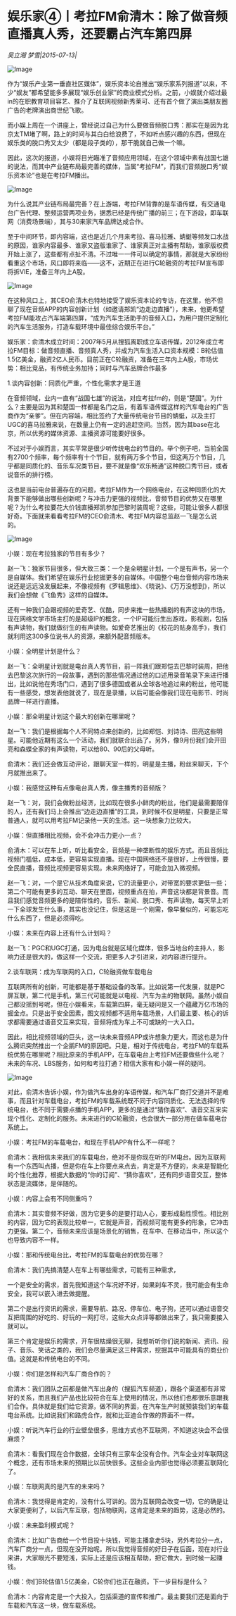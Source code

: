 # 娱乐家④丨考拉FM俞清木：除了做音频直播真人秀，还要霸占汽车第四屏

*吴立湘 梦雪|2015-07-13|*

![Image](http://si1.go2yd.com/get-image/0Hv8a6k1OAS)

作为“娱乐产业第一垂直社区媒体”，娱乐资本论自推出“娱乐家系列报道”以来，不少“娱友”都希望能多多展现“娱乐创业家”的商业模式分析。之前，小娱就介绍过最in的在职教育项目容艺、推介了互联网视频新秀莱可、还有首个做了演出类朋友圈广告的老牌演出商世纪飞歌。

而小娱上周在一个讲座上，曾经说过自己为什么要做音频脱口秀：那实在是因为北京太TM堵了啊，路上的时间与其白白给浪费了，不如听点感兴趣的东西，但现在娱乐类的脱口秀又太少（都是段子类的），那干脆就自己做一个嘛。

因此，这次的报道，小娱将目光瞄准了音频应用领域，在这个领域中素有战国七雄的说法，而其中产业链布局最完善的媒体，当属“考拉FM”，而我们音频脱口秀“娱乐资本论”也是在考拉FM播出。

![Image](http://si1.go2yd.com/get-image/0Hv8a1iRne4)

为什么说其产业链布局最完善？在上游端，考拉FM背靠的是车语传媒，有交通电台广告代理、整频运营两项业务，据悉已经是传统广播的前三；在下游段，即车联网（消费场景端），其与30来家汽车品牌达成合作。

至于中间环节，即内容端，这也是近几个月来考拉、喜马拉雅、蜻蜓等频发口水战的原因，谁家内容最多、谁家又盗版谁家了、谁家真正对主播有帮助，谁家版权费开始上涨了，这些都有点扯不清。不过唯一一件可以确定的事情，那就是大家纷纷看重这个市场，风口即将来临——这不，近期正在进行C轮融资的考拉FM宣布即将拆VIE，准备三年内上A股。

![Image](http://si1.go2yd.com/get-image/0Hv8a5N1JTc)

在这种风口上，其CEO俞清木也特地接受了娱乐资本论的专访，在这里，他不但聊了现在音频APP的内容创新计划（如邀请郑凯“边走边直播”），未来，他更希望考拉FM能攻占汽车端第四屏，“成为汽车生活助手的音频入口，为用户提供定制化的汽车生活服务，打造车载环境中最佳综合娱乐平台。”

娱乐家：俞清木成立时间：2007年5月从搜狐离职成立车语传媒，2012年成立考拉FM目标：做音频直播、音频真人秀，并成为汽车生活入口资本规模：B轮估值1.5亿美金，融资2亿人民币。目前正在C轮融资，准备在三年内上A股，市场优势：相比竞品，有传统业务加持；同时与汽车品牌合作最多

1.谈内容创新：同质化严重，个性化需求才是王道

在音频领域，业内一直有“战国七雄”的说法，对应考拉fm的，则是“楚国”。为什么？主要是因为其和楚国一样都是名门之后，有着车语传媒这样的汽车电台的广告商作为“亲爹”。但在内容端，相比签约了大量传统电台节目的蜻蜓，以及主打UGC的喜马拉雅来说，在数量上仍有一定的追赶空间。当然，因为其base在北京，所以优秀的媒体资源、主播资源可能要好很多。

不过对于小娱而言，其实平常是很少听传统电台的节目的。举个例子吧，当前全国有2700个频率，每个频率有十个节目，就有两万多个节目，但这两万个节目，几乎都是同质化的、音乐车况类节目，要不就是像“欢乐畅通”这种脱口秀节目，或者说音乐的排行榜。

这也是当前电台普遍存在的问题，考拉FM作为一个网络电台，在这种同质化的大背景下能够做出哪些创新呢？与冲击力更强的视频比，音频节目的优势又在哪里呢？为什么考拉要花大价钱直播郑凯参加巴黎时装周呢？这些，可能让很多人都很好奇。下面就来看看考拉FM的CEO俞清木、考拉FM内容总监赵一飞是怎么说的。

![Image](http://si1.go2yd.com/get-image/0Hv8a02Eu5w)

小娱：现在考拉独家的节目有多少？

赵一飞：独家节目很多，但大致三类：一个是全明星计划，一个是有声书，另一个是自媒体。我们希望在娱乐行业挖掘更多的自媒体。中国整个电台音频内容市场来说还是远远没发展起来，不像视频有《罗辑思维》、《晓说》、《万万没想到》，所以我们会想做《飞鱼秀》这样的自媒体。

还有一种我们会跟视频的爱奇艺、优酷，同步来推一些热播剧的有声这块的市场，现在网络文学市场主打的是超级IP的概念，一个IP可能衍生出游戏，影视剧，包括有声读物，我们就做衍生的有声读物。如爱奇艺推出的《校花的贴身高手》，我们就利用这300多位说书人的资源，来额外配音频版本。

小娱：全明星计划是什么？

赵一飞：全明星计划就是电台真人秀节目，前一阵我们跟郑恺去巴黎时装周，把他去巴黎这次旅行的一段故事，遇到的那些情况通过他的口述用录音笔录下来进行播出，比如说他在秀场门口，遇到了很多德国或者从全球各地追过来的粉丝，他可能有一些感受，想发表他就说了，现在是录播，以后可能会像我们现在电影节、时尚品牌一样进行直播。

小娱：那全明星计划这个最大的创新在哪里呢？

赵一飞：我们是根据每个人不同特点来创新的，比如郑恺、刘诗诗、田亮这些明星。可能他近期有这么一个活动，我们就联合出品了。另外，像9月份我们会开田亮和森蝶全家的有声读物，可以给80、90后的父母听。

俞清木：我们还会做互动评论，跟聊天室一样的，明星是主播，粉丝来聊天，下个月就推出来了。

小娱：我感觉这种有点像电台真人秀，像主播秀的音频版？

赵一飞：对，我们会做粉丝经济，比如现在很多小鲜肉的粉丝，他们是最需要陪伴的人，还有我们马上会推出“边走边直播”的工具，到时候不仅是明星，只要是正常普通人，就可以用考拉FM记录他一天的生活。这一块想象力比较大。

小娱：但直播相比视频，会不会冲击力更小一点？

俞清木：可以在车上听，听比看安全，音频是一种垄断性的娱乐方式。而且音频比视频门槛低，成本低，更容易实现直播。现在中国网络还不是很好，上传很慢，要全民直播，音频比视频更容易实现。未来网络好了，可能会加入微视频。

赵一飞：对，一个是它从技术角度来说，它的流量更小，对带宽的要求更低一些；第二个可能有更多的互动、聊天在里面，视频重点在拍，声音这块都是背景音。而且我们感觉音频更多的是陪伴性的，音乐、新闻、脱口秀、有声读物，每天早上听一下全球发生什么事，其实也没记住，但是这是一个刚需，像早餐似的，可能忘吃什么东西了，但是必须得吃。

小娱：未来在内容上还有什么计划吗？

赵一飞：PGC和UGC打通，因为电台就是区域化媒体，很多当地台的主持人，影响力还是很大的，做这样一个交流，把更多人才引进来，对内容进行提升。

2.谈车联网：成为车联网的入口，C轮融资做车载电台

互联网所有的创新，可能都是基于基础设备的改革。比如说第一代发展，就是PC屏互联，第二代是手机，第三代可能就是以电视、汽车为主的物联网。虽然小娱自己都没摇到号呢，但在小娱看来，车载第四屏，毫无疑问是又一个蕴藏万亿市场的掘金点。只是出于安全因素，图文视频都不适用车载场景，人们最主要、核心的诉求都需要通过语音交互来实现，音频将成为车上不可或缺的一大入口。

因此，相比视频领域的巨头，这一块未来音频APP或许想象力更大，而这也是为什么腾讯突然推出一个企鹅FM的原因吧。只是，相对于传统电台，考拉FM的车载系统优势在哪里呢？相比原来的手机APP，在车载电台上考拉FM还要做些什么呢？未来的车况、LBS服务，如何和考拉打通？相信大家有和小娱一样的疑问。

![Image](http://si1.go2yd.com/get-image/0Hv8a40olP6)

对此，俞清木告诉小娱，作为做汽车出身的车语传媒，和汽车厂商打交道并不是难事，而且针对车载电台，考拉FM的车载系统既不同于内容同质化、无法选择的传统电台，也不同于需要点播的手机APP，更多的是通过“猜你喜欢”、语音交互来实现个性化、定制化的服务。未来进行的C轮融资，也会很大一部分用在做车载电台系统上。

小娱：考拉FM的车载电台，和现在手机APP有什么不一样呢？

俞清木：我相信未来我们的车载电台，绝对不是你现在听的FM电台。因为互联网有一个东西叫点播，但是你在车上你要点来点去，肯定是不方便的，未来是智能化的个性化推荐，根据大数据的“你的订阅”、“猜你喜欢”，还有同步语音交互，整体状态是流媒体，是伴随的。

小娱：内容上会有不同侧重吗？

俞清木：其实音频不好做，因为它更多的是要打动人心，要形成黏性惯性。相比别的内容，因为它的表现比较单一，它就是声音，而视频可能有更多的形象，它冲击力更强。第二个，音频未来应该是场景化的销售，在车中、在移动当中，所以这个也导致内容不一样。

小娱：那和传统电台比，考拉FM的车载电台的优势在哪？

俞清木：我们先搞清楚人在车上有哪些需求，可能有三种需求，

一个是安全的需求，首先我知道这个车况好不好，如果刹车不灵，我可能会有生命安全，我可以嵌入进去做提醒。

第二个是出行资讯的需求，需要导航、路况、停车位、电子狗，还可以通过语音交互把周围的好吃的、好玩的一网打尽，这些大众点评等都做出来了，我只需要接入就可以。

第三个肯定是娱乐的需求，开车很枯燥很无聊，我想听听你们说的新闻、资讯、段子、音乐、笑话之类的，我们会尽量满足这三种需求，挖掘其中可能具有的商业价值。这就是和传统电台的不同。

小娱：你们是怎样和汽车厂商合作的？

俞清木：我们团队之前都是做汽车出身的（搜狐汽车频道），跟各个渠道都有非常好的关系，而且我们产品也比较符合在车上使用的情况，所以他们也都很乐意跟我们合作。具体就是我们给它资源，做不同的界面，在汽车生产时就预装我们的车载电台系统。比如说我们和路虎合作，就和比亚迪合作做的界面不一样。

小娱：听说汽车行业的行业壁垒很多，思维方式也不互联网，不知道这块会不会很麻烦？

俞清木：看我们现在合作数据，全球只有三家车企没有合作。汽车企业对车联网这个概念，还有市场未来的预期比以前快很多。这些企业内部也觉得必须要互联网化了。

小娱：车联网真的是汽车的未来吗？

俞清木：我觉得是肯定的，没有什么可讲的。因为互联网会改变一切，它的确是让大家更便利了，以后汽车互联，包括物联网，这肯定是未来的趋势，这是必然的。

小娱：未来盈利模式呢？

俞清木：比如广告商给一个节目投十块钱，可能主播拿走5块，另外考拉分一点，汽车厂商分一点，但现在没开始呢。所以我觉得音频的好日子在后面，现在对行业来讲，大家眼光不要短浅，实际上还是应该相互帮助，把它做大，到时候一起赚钱。

小娱：你们B轮估值1.5亿美金，C轮你们也正在融资。下一步目标是什么？

俞清木：内容肯定是一个大投入，包括渠道的宣传和推广。最主要我们还是面向于车载和汽车这一块，做车载系统。


